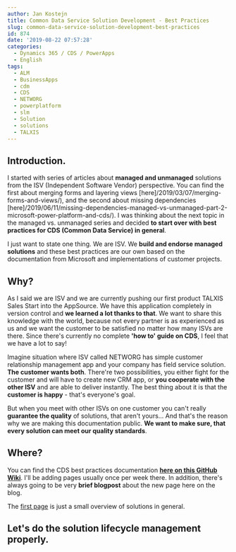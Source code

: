```yaml
---
author: Jan Kostejn
title: Common Data Service Solution Development - Best Practices
slug: common-data-service-solution-development-best-practices
id: 874
date: '2019-08-22 07:57:28'
categories:
  - Dynamics 365 / CDS / PowerApps
  - English
tags:
  - ALM
  - BusinessApps
  - cdm
  - CDS
  - NETWORG
  - powerplatform
  - slm
  - Solution
  - solutions
  - TALXIS
---
```


## Introduction.

I started with series of articles about **managed and unmanaged** solutions from the ISV (Independent Software Vendor) perspective. You can find the first about merging forms and layering views [here]/2019/03/07/merging-forms-and-views/), and the second about missing dependencies [here]/2019/06/11/missing-dependencies-managed-vs-unmanaged-part-2-microsoft-power-platform-and-cds/). I was thinking about the next topic in the managed vs. unmanaged series and decided **to start over with best practices for CDS (Common Data Service) in general**.

I just want to state one thing. We are ISV. We **build and endorse managed solutions** and these best practices are our own based on the documentation from Microsoft and implementations of customer projects.

## Why?

As I said we are ISV and we are currently pushing our first product TALXIS Sales Start into the AppSource. We have this application completely in version control and **we learned a lot thanks to that**. We want to share this knowledge with the world, because not every partner is as experienced as us and we want the customer to be satisfied no matter how many ISVs are there. Since there's currently no complete **'how to' guide on CDS**, I feel that we have a lot to say!

Imagine situation where ISV called NETWORG has simple customer relationship management app and your company has field service solution. **The customer wants both**. There're two possibilities, you either fight for the customer and will have to create new CRM app, or **you cooperate with the other ISV** and are able to deliver instantly. The best thing about it is that the **customer is happy** - that's everyone's goal.

But when you meet with other ISVs on one customer you can't really **guarantee the quality** of solutions, that aren't yours... And that's the reason why we are making this documentation public. **We want to make sure, that every solution can meet our quality standards**.

## Where?

You can find the CDS best practices documentation **[here on this GitHub Wiki](https://github.com/networg/cds-solution-development-docs/wiki)**. I'll be adding pages usually once per week there. In addition, there's always going to be very **brief blogpost** about the new page here on the blog.

The [first page](https://github.com/NETWORG/cds-solution-development-docs/wiki/Engineer's-Guide-to-CDS) is just a small overview of solutions in general.

## Let's do the solution lifecycle management properly.